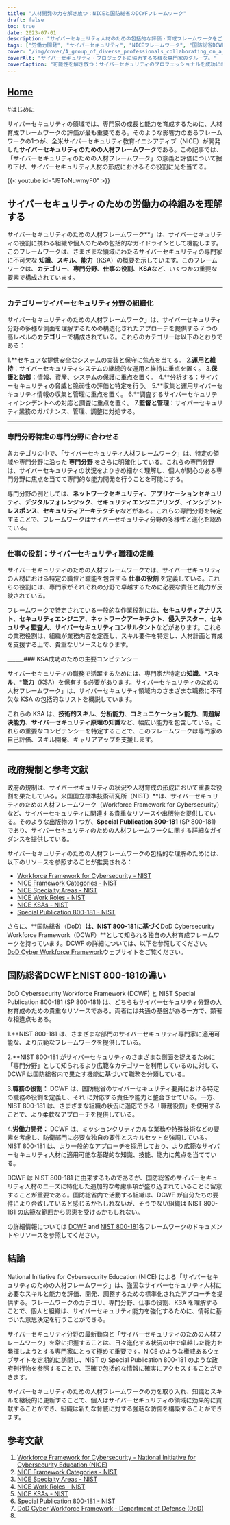 ```yaml
---
title: "人材開発の力を解き放つ：NICEと国防総省のDCWFフレームワーク"
draft: false
toc: true
date: 2023-07-01
description: "サイバーセキュリティ人材のための包括的な評価・育成フレームワークをご覧ください：NICEとDoD DCWFは、熟練した専門家を組織に提供します。"
tags: ["労働力開発", "サイバーセキュリティ", "NICEフレームワーク", "国防総省DCWFフレームワーク", "スキル評価", "プロフェッショナル開発", "サイバーセキュリティ人材", "キャリアパス", "サイバーセキュリティ教育", "ワークフォース・アライメント", "労働力の枠組み", "NIST", "政府規制", "サイバーセキュリティ資格", "業界標準", "タレントマネジメント", "サイバーセキュリティの役割", "サイバーセキュリティ・コンピテンシー", "サイバーセキュリティ人材開発", "サイバーセキュリティ専門家", "サイバーセキュリティ・スキル", "人員計画", "サイバーセキュリティ採用", "労働力の回復力", "サイバーセキュリティ・トレーニング", "労働力戦略", "サイバーセキュリティの雇用市場", "サイバーセキュリティのキャリアアップ", "労働力の準備"]
cover: "/img/cover/A_group_of_diverse_professionals_collaborating_on_a_cyberse.png"
coverAlt: "サイバーセキュリティ・プロジェクトに協力する多様な専門家のグループ。"
coverCaption: "可能性を解き放つ：サイバーセキュリティのプロフェッショナルを成功に導く"
---
```


## [Home](/cyber-security-career-playbook-start/)

#はじめに

サイバーセキュリティの領域では、専門家の成長と能力を育成するために、人材育成フレームワークの評価が最も重要である。そのような影響力のあるフレームワークの1つが、全米サイバーセキュリティ教育イニシアティブ（NICE）が開発した**サイバーセキュリティのための人材フレームワーク**である。この記事では、「サイバーセキュリティのための人材フレームワーク」の意義と評価について掘り下げ、サイバーセキュリティ人材の形成におけるその役割に光を当てる。

{{< youtube id="J9ToNuwmyF0" >}}

## サイバーセキュリティのための労働力の枠組みを理解する

サイバーセキュリティのための人材フレームワーク**」は、サイバーセキュリティの役割に携わる組織や個人のための包括的なガイドラインとして機能します。このフレームワークは、さまざまな領域にわたるサイバーセキュリティの専門家に不可欠な **知識**、**スキル**、**能力**（KSA）の概要を示しています。このフレームワークは、**カテゴリー**、**専門分野**、**仕事の役割**、**KSA**など、いくつかの重要な要素で構成されています。

______

### カテゴリーサイバーセキュリティ分野の組織化

サイバーセキュリティのための人材フレームワーク」は、サイバーセキュリティ分野の多様な側面を理解するための構造化されたアプローチを提供する 7 つの高レベルの**カテゴリー**で構成されている。これらのカテゴリーは以下のとおりである：

1.**セキュアな提供安全なシステムの実装と保守に焦点を当てる。
2.**運用と維持**：サイバーセキュリティシステムの継続的な運用と維持に重点を置く。
3.**保護と防御**：情報、資産、システムの保護に重点を置く。
4.**分析する：サイバーセキュリティの脅威と脆弱性の評価と特定を行う。
5.**収集と運用サイバーセキュリティ情報の収集と管理に重点を置く。
6.**調査するサイバーセキュリティインシデントへの対応と調査に重点を置く。
7.**監督と管理**：サイバーセキュリティ業務のガバナンス、管理、調整に対処する。

______

### 専門分野特定の専門分野に合わせる

各カテゴリの中で、「サイバーセキュリティ人材フレームワーク」は、特定の領域や専門分野に沿った **専門分野** をさらに明確化している。これらの専門分野は、サイバーセキュリティの状況をよりきめ細かく理解し、個人が関心のある専門分野に焦点を当てて専門的な能力開発を行うことを可能にする。

専門分野の例としては、**ネットワークセキュリティ**、**アプリケーションセキュリティ**、**デジタルフォレンジック**、**セキュリティエンジニアリング**、**インシデントレスポンス**、**セキュリティアーキテクチャ**などがある。これらの専門分野を特定することで、フレームワークはサイバーセキュリティ分野の多様性と進化を認めている。

______

### 仕事の役割：サイバーセキュリティ職種の定義

サイバーセキュリティのための人材フレームワークでは、サイバーセキュリティの人材における特定の職位と職能を包含する **仕事の役割** を定義している。これらの役割には、専門家がそれぞれの分野で卓越するために必要な責任と能力が反映されている。

フレームワークで特定されている一般的な作業役割には、**セキュリティアナリスト**、**セキュリティエンジニア**、**ネットワークアーキテクト**、**侵入テスター**、**セキュリティ監査人**、**サイバーセキュリティコンサルタント**などがあります。これらの業務役割は、組織が業務内容を定義し、スキル要件を特定し、人材計画と育成を支援する上で、貴重なリソースとなります。

______### KSA成功のための主要コンピテンシー

サイバーセキュリティの職務で活躍するためには、専門家が特定の**知識**、***スキル**、***能力**（KSA）を保有する必要があります。サイバーセキュリティのための人材フレームワーク」は、サイバーセキュリティ領域内のさまざまな職務に不可欠な KSA の包括的なリストを概説しています。

これらの KSA は、**技術的スキル**、**分析能力**、**コミュニケーション能力**、**問題解決能力**、**サイバーセキュリティ原理の知識**など、幅広い能力を包含している。これらの重要なコンピテンシーを特定することで、このフレームワークは専門家の自己評価、スキル開発、キャリアアップを支援します。

______

## 政府規制と参考文献

政府の規制は、サイバーセキュリティの状況や人材育成の形成において重要な役割を果たしている。米国国立標準技術研究所（NIST）**は、サイバーセキュリティのための人材フレームワーク（Workforce Framework for Cybersecurity）など、サイバーセキュリティに関連する貴重なリソースや出版物を提供している。そのような出版物の 1 つが、**Special Publication 800-181** (SP 800-181) であり、サイバーセキュリティのための人材フレームワークに関する詳細なガイダンスを提供している。

サイバーセキュリティのための人材フレームワークの包括的な理解のためには、以下のリソースを参照することが推奨される：

- [Workforce Framework for Cybersecurity - NIST](https://www.nist.gov/itl/applied-cybersecurity/nice/workforce-framework-cybersecurity)
- [NICE Framework Categories - NIST](https://www.nist.gov/itl/applied-cybersecurity/nice/resources/nice-framework-categories)
- [NICE Specialty Areas - NIST](https://www.nist.gov/itl/applied-cybersecurity/nice/resources/nice-specialty-areas)
- [NICE Work Roles - NIST](https://www.nist.gov/itl/applied-cybersecurity/nice/resources/nice-work-roles)
- [NICE KSAs - NIST](https://www.nist.gov/itl/applied-cybersecurity/nice/resources/nice-knowledge-skills-and-abilities-ksas)
- [Special Publication 800-181 - NIST](https://csrc.nist.gov/publications/detail/sp/800-181/rev-1/final)

さらに、**国防総省（DoD）**は、NIST 800-181に基づく**DoD Cybersecurity Workforce Framework（DCWF）**として知られる独自の人材育成フレームワークを持っています。DCWF の詳細については、以下を参照してください。 [DoD Cyber Workforce Framework](https://public.cyber.mil/wid/dcwf/)ウェブサイトをご覧ください。

## 国防総省DCWFとNIST 800-181の違い

DoD Cybersecurity Workforce Framework (DCWF) と NIST Special Publication 800-181 (SP 800-181) は、どちらもサイバーセキュリティ分野の人材育成のための貴重なリソースである。両者には共通の基盤がある一方で、顕著な相違点もある。

1.**NIST 800-181 は、さまざまな部門のサイバーセキュリティ専門家に適用可能な、より広範なフレームワークを提供している。

2.**NIST 800-181 がサイバーセキュリティのさまざまな側面を捉えるために「専門分野」として知られるより広範なカテゴリーを利用しているのに対して、DCWF は国防総省内で果たす機能に基づいて職務を分類している。

3.**職務の役割：** DCWF は、国防総省のサイバーセキュリティ要員における特定の職務の役割を定義し、それ に対応する責任や能力と整合させている。一方、NIST 800-181 は、さまざまな組織の状況に適応できる「職務役割」を使用することで、より柔軟なアプローチを提供している。

4.**労働力開発：** DCWF は、ミッションクリティカルな業務や特殊技術などの要素を考慮し、防衛部門に必要な独自の要件とスキルセットを強調している。NIST 800-181 は、より一般的なアプローチを採用しており、より広範なサイバーセキュリティ人材に適用可能な基礎的な知識、技能、能力に焦点を当てている。

DCWF は NIST 800-181 に由来するものであるが、国防総省のサイバーセキュリティ人材のニーズに特化した追加的な考慮事項が盛り込まれていることに留意することが重要である。国防総省内で活動する組織は、DCWF が自分たちの要件により合致していると感じるかもしれないが、そうでない組織は NIST 800-181 の広範な範囲から恩恵を受けるかもしれない。

の詳細情報については [DCWF](https://public.cyber.mil/wid/dcwf/) and [NIST 800-181](https://csrc.nist.gov/publications/detail/sp/800-181/rev-1/final)各フレームワークのドキュメントやリソースを参照してください。

## 結論

National Initiative for Cybersecurity Education (NICE) による「サイバーセキュリティのための人材フレームワーク」は、強固なサイバーセキュリティ人材に必要なスキルと能力を評価、開発、調整するための標準化されたアプローチを提供する。フレームワークのカテゴリ、専門分野、仕事の役割、KSA を理解することで、個人と組織は、サイバーセキュリティ能力を強化するために、情報に基づいた意思決定を行うことができる。

サイバーセキュリティ分野の最新動向と「サイバーセキュリティのための人材フレームワーク」を常に把握することは、日々進化する状況の中で卓越した能力を発揮しようとする専門家にとって極めて重要です。NICE のような権威あるウェブサイトを定期的に訪問し、NIST の Special Publication 800-181 のような政府刊行物を参照することで、正確で包括的な情報に確実にアクセスすることができます。

サイバーセキュリティのための人材フレームワークの力を取り入れ、知識とスキルを継続的に更新することで、個人はサイバーセキュリティの領域に効果的に貢献することができ、組織は新たな脅威に対する強靭な防御を構築することができます。

## 参考文献

1. [Workforce Framework for Cybersecurity - National Initiative for Cybersecurity Education (NICE)](https://www.nist.gov/itl/applied-cybersecurity/nice/workforce-framework-cybersecurity)
2. [NICE Framework Categories - NIST](https://www.nist.gov/itl/applied-cybersecurity/nice/resources/nice-framework-categories)
3. [NICE Specialty Areas - NIST](https://www.nist.gov/itl/applied-cybersecurity/nice/resources/nice-specialty-areas)
4. [NICE Work Roles - NIST](https://www.nist.gov/itl/applied-cybersecurity/nice/resources/nice-work-roles)
5. [NICE KSAs - NIST](https://www.nist.gov/itl/applied-cybersecurity/nice/resources/nice-knowledge-skills-and-abilities-ksas)
6. [Special Publication 800-181 - NIST](https://csrc.nist.gov/publications/detail/sp/800-181/rev-1/final)
7. [DoD Cyber Workforce Framework - Department of Defense (DoD)](https://public.cyber.mil/wid/dcwf/)
8. 

